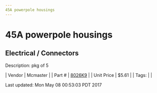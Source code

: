 ```yaml
---
45A powerpole housings
---
```


# 45A powerpole housings
## Electrical / Connectors
Description: 	pkg of 5 

| Vendor | Mcmaster | 
| Part # | [8026K9](https://www.mcmaster.com/#8026K9) | 
| Unit Price | $5.61 | 
| Tags: |  | 

Last updated: Mon May 08 00:53:03 PDT 2017